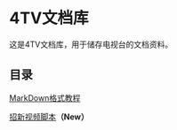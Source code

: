 # 4TV文档库

这是4TV文档库，用于储存电视台的文档资料。

## 目录

[MarkDown格式教程](MarkDown格式教程.md/)

[招新视频脚本](脚本/招新视频脚本.md/)**（New）**